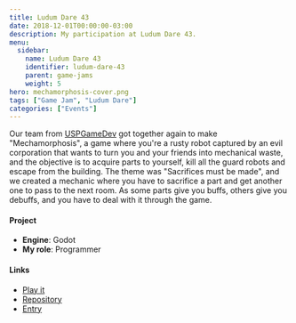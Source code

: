 ```yaml
---
title: Ludum Dare 43
date: 2018-12-01T00:00:00-03:00
description: My participation at Ludum Dare 43.
menu:
  sidebar:
    name: Ludum Dare 43
    identifier: ludum-dare-43
    parent: game-jams
    weight: 5
hero: mechamorphosis-cover.png
tags: ["Game Jam", "Ludum Dare"]
categories: ["Events"]
---
```


Our team from [USPGameDev](https://uspgamedev.org/) got together again to make "Mechamorphosis", a game where you're a rusty robot captured by an evil corporation that wants to turn you and your friends into mechanical waste, and the objective is to acquire parts to yourself, kill all the guard robots and escape from the building. The theme was "Sacrifices must be made", and we created a mechanic where you have to sacrifice a part and get another one to pass to the next room. As some parts give you buffs, others give you debuffs, and you have to deal with it through the game.

#### Project
* **Engine**: Godot
* **My role**: Programmer

#### Links
* [Play it](https://uspgamedev.itch.io/mechamorphosis)
* [Repository](https://gitlab.com/uspgamedev/mechamorphosis)
* [Entry](https://ldjam.com/events/ludum-dare/43/mechamorphosis)
